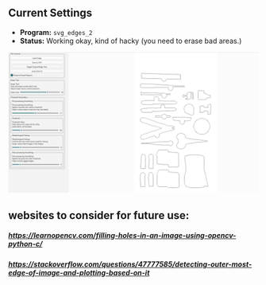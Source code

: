 ## Current Settings

- **Program:** `svg_edges_2`
- **Status:** Working okay, kind of hacky (you need to erase bad areas.)

![Example Image](img.png)

## websites to consider for future use:
##### https://learnopencv.com/filling-holes-in-an-image-using-opencv-python-c/
##### https://stackoverflow.com/questions/47777585/detecting-outer-most-edge-of-image-and-plotting-based-on-it